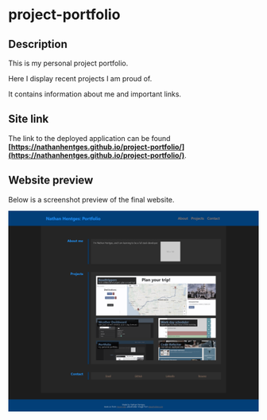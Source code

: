 # project-portfolio

## Description

This is my personal project portfolio.

Here I display recent projects I am proud of.

It contains information about me and important links.

## Site link

The link to the deployed application can be found **[https://nathanhentges.github.io/project-portfolio/](https://nathanhentges.github.io/project-portfolio/)**.

## Website preview

Below is a screenshot preview of the final website.

![website preview screenshot](./assets/project-portfolio.png)